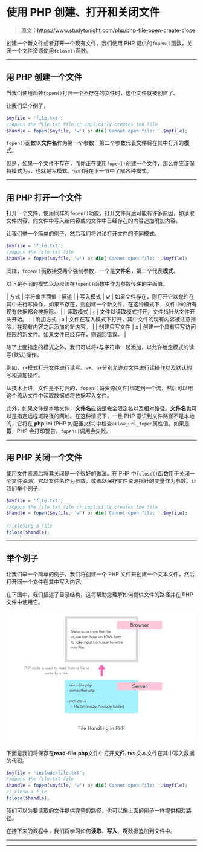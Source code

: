 # 使用 PHP 创建、打开和关闭文件

> 原文：<https://www.studytonight.com/php/php-file-open-create-close>

创建一个新文件或者打开一个现有文件，我们使用 PHP 提供的`fopen()`函数，关闭一个文件资源使用`fclose()`函数。

* * *

## 用 PHP 创建一个文件

当我们使用函数`fopen()`打开一个不存在的文件时，这个文件就被创建了。

让我们举个例子，

```php
$myfile = 'file.txt';
//opens the file.txt file or implicitly creates the file
$handle = fopen($myfile, 'w') or die('Cannot open file: '.$myfile); 
```

`fopen()`函数以**文件名**作为第一个参数，第二个参数代表文件将在其中打开的**模式**。

但是，如果一个文件不存在，而你正在使用`fopen()`创建一个文件，那么你应该保持模式为`w`，也就是写模式。我们将在下一节中了解各种模式。

* * *

## 用 PHP 打开一个文件

打开一个文件，使用同样的`fopen()`功能。打开文件背后可能有许多原因，如读取文件内容、向文件中写入新内容或向文件中已经存在的内容追加附加内容。

让我们举一个简单的例子，然后我们将讨论打开文件的不同模式。

```php
$myfile = 'file.txt';
//opens the file.txt file
$handle = fopen($myfile, 'w') or die('Cannot open file: '.$myfile); 
```

同样，`fopen()`函数接受两个强制参数，一个是**文件名**，第二个代表**模式**。

以下是不同的模式以及应该在`fopen()`函数中作为参数传递的字面值。

| 方式 | 字符串字面值 | 描述 |
| 写入模式 | w | 如果文件存在，则打开它以允许在其中进行写操作，如果不存在，则创建一个新文件。在这种模式下，文件中的所有现有数据都会被擦除。 |
| 读取模式 | r | 文件以读取模式打开，文件指针从文件开头开始。 |
| 附加方式 | a | 文件在写入模式下打开，其中文件的现有内容被注意擦除。在现有内容之后添加的新内容。 |
| 创建只写文件 | x | 创建一个具有只写访问权限的新文件。如果文件已经存在，则返回错误。 |

除了上面指定的模式之外，我们可以将`+`与字符串一起添加，以允许给定模式的读写(默认)操作。

例如，`r+`模式打开文件进行读写。`w+`、`a+`分别允许对文件进行读操作以及默认的写和追加操作。

从技术上讲，文件是不打开的，`fopen()`将资源(文件)绑定到一个流，然后可以用这个流从文件中读取数据或将数据写入文件。

此外，如果文件是本地文件，**文件名**应该是完全限定名以及相对路径。**文件名**也可以是指定远程域路径的网址。在这种情况下，一旦 PHP 意识到文件路径不是本地的，它将在 **php.ini** (PHP 的配置文件)中检查`allow_url_fopen`属性值。如果是**假**，PHP 会打印警告，`fopen()`调用会失败。

* * *

## 用 PHP 关闭一个文件

使用文件资源后将其关闭是一个很好的做法。在 PHP 中`fclose()`函数用于关闭一个文件资源。它以文件名作为参数，或者以保存文件资源指针的变量作为参数。让我们举个例子:

```php
$myfile = 'file.txt';
//opens the file.txt file or implicitly creates the file
$handle = fopen($myfile, 'w') or die('Cannot open file: '.$myfile); 

// closing a file
fclose($handle); 
```

* * *

## 举个例子

让我们举一个简单的例子，我们将创建一个 PHP 文件来创建一个文本文件，然后打开同一个文件在其中写入内容。

在下图中，我们描述了目录结构，这将帮助您理解如何提供文件的路径并在 PHP 文件中使用它。

![File open and create example PHP](img/a9ccca5c2fde842365eccbfac4e15a13.png)

下面是我们将保存在**read-file.php**文件中打开**文件. txt** 文本文件在其中写入数据的代码。

```php
$myfile = 'include/file.txt';
//opens the file.txt file
$handle = fopen($myfile, 'w') or die('Cannot open file: '.$myfile);
// close a file
fclose($handle); 
```

我们可以为要读取的文件提供完整的路径，也可以像上面的例子一样提供相对路径。

在接下来的教程中，我们将学习如何**读取**、**写入**、**将**数据追加到文件中。

* * *

* * *